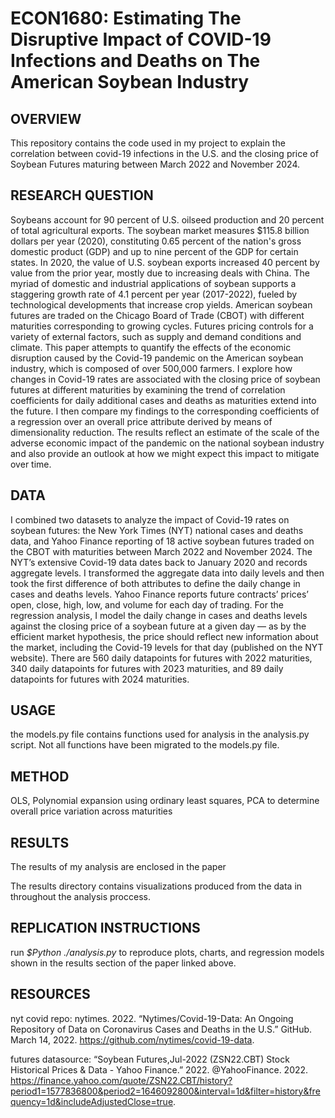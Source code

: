 ECON1680: Estimating The Disruptive Impact of COVID-19 Infections and Deaths on The American Soybean Industry
===============

## OVERVIEW
This repository contains the code used in my project to explain the correlation between covid-19 infections in the U.S. and the closing price of Soybean Futures maturing between March 2022 and November 2024.

## RESEARCH QUESTION
Soybeans account for 90 percent of U.S. oilseed production and 20 percent of total agricultural exports. The soybean market measures \$115.8 billion dollars per year (2020), constituting 0.65 percent of the nation's gross domestic product (GDP) and up to nine percent of the GDP for certain states. In 2020, the value of U.S. soybean exports increased 40 percent by value from the prior year, mostly due to increasing deals with China. The myriad of domestic and industrial applications of soybean supports a staggering growth rate of 4.1 percent per year (2017-2022), fueled by technological developments that increase crop yields. American soybean futures are traded on the Chicago Board of Trade (CBOT) with different maturities corresponding to growing cycles. Futures pricing controls for a variety of external factors, such as supply and demand conditions and climate. This paper attempts to quantify the effects of the economic disruption caused by the Covid-19 pandemic on the American soybean industry, which is composed of over 500,000 farmers. I explore how changes in Covid-19 rates are associated with the closing price of soybean futures at different maturities by examining the trend of correlation coefficients for daily additional cases and deaths as maturities extend into the future. I then compare my findings to the corresponding coefficients of a regression over an overall price attribute derived by means of dimensionality reduction. The results reflect an estimate of the scale of the adverse economic impact of the pandemic on the national soybean industry and also provide an outlook at how we might expect this impact to mitigate over time. 


## DATA
I combined two datasets to analyze the impact of Covid-19 rates on soybean futures: the New York Times (NYT) national cases and deaths data, and Yahoo Finance reporting of 18 active soybean futures traded on the CBOT with maturities between March 2022 and November 2024. The NYT’s extensive Covid-19 data dates back to January 2020 and records aggregate levels. I transformed the aggregate data into daily levels and then took the first difference of both attributes to define the daily change in cases and deaths levels. Yahoo Finance reports future contracts’ prices’ open, close, high, low, and volume for each day of trading. For the regression analysis, I model the daily change in cases and deaths levels against the closing price of a soybean future at a given day — as by the efficient market hypothesis, the price should reflect new information about the market, including the Covid-19 levels for that day (published on the NYT website). There are 560 daily datapoints for futures with 2022 maturities, 340 daily datapoints for futures with 2023 maturities, and 89 daily datapoints for futures with 2024 maturities.


## USAGE
the models.py file contains functions used for analysis in the analysis.py script. Not all functions have been migrated to the models.py file.

## METHOD

OLS, Polynomial expansion using ordinary least squares, PCA to determine overall price variation across maturities


## RESULTS
The results of my analysis are enclosed in the paper <link>

The results directory contains visualizations produced from the data in throughout the analysis proccess.  

## REPLICATION INSTRUCTIONS
run _$Python ./analysis.py_ to reproduce plots, charts, and regression models shown in the results section of the paper linked above.


## RESOURCES
nyt covid repo: 
nytimes. 2022. “Nytimes/Covid-19-Data: An Ongoing Repository of Data on Coronavirus Cases and Deaths in the U.S.” GitHub. March 14, 2022. https://github.com/nytimes/covid-19-data.


futures datasource:
“Soybean Futures,Jul-2022 (ZSN22.CBT) Stock Historical Prices & Data - Yahoo Finance.” 2022. @YahooFinance. 2022. https://finance.yahoo.com/quote/ZSN22.CBT/history?period1=1577836800&period2=1646092800&interval=1d&filter=history&frequency=1d&includeAdjustedClose=true.

